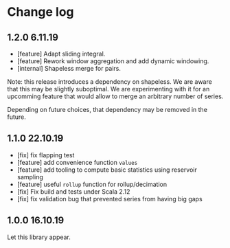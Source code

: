 # Change log

## 1.2.0 6.11.19
* [feature] Adapt sliding integral.
* [feature] Rework window aggregation and add dynamic windowing.
* [internal] Shapeless merge for pairs.

Note: this release introduces a dependency on shapeless. We are aware that this may be slightly suboptimal. We are experimenting with it for an upcomming feature that would allow to merge an arbitrary number of series.

Depending on future choices, that dependency may be removed in the future.

## 1.1.0 22.10.19

* [fix] fix flapping test
* [feature] add convenience function `values`
* [feature] add tooling to compute basic statistics using reservoir sampling
* [feature] useful `rollup` function for rollup/decimation
* [fix] Fix build and tests under Scala 2.12
* [fix] fix validation bug that prevented series from having big gaps

## 1.0.0 16.10.19

Let this library appear.
